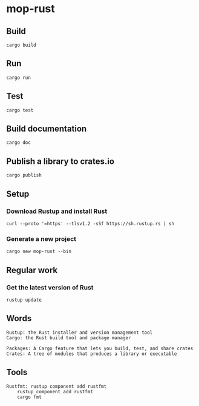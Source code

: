 # mop-rust
## Build
```
cargo build
```

## Run
```
cargo run
```

## Test
```
cargo test
```

## Build documentation
```
cargo doc
```

## Publish a library to crates.io
```
cargo publish
```

## Setup
### Download Rustup and install Rust
```
curl --proto '=https' --tlsv1.2 -sSf https://sh.rustup.rs | sh
```

### Generate a new project
```
cargo new mop-rust --bin
```

## Regular work
### Get the latest version of Rust 
```
rustup update
```

## Words
```
Rustup: the Rust installer and version management tool
Cargo: the Rust build tool and package manager

Packages: A Cargo feature that lets you build, test, and share crates
Crates: A tree of modules that produces a library or executable
```

## Tools
```
Rustfmt: rustup component add rustfmt
    rustup component add rustfmt
    cargo fmt
```